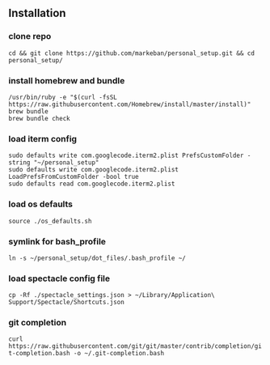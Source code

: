 ## Installation

### clone repo
`cd && git clone https://github.com/markeban/personal_setup.git && cd personal_setup/`

### install homebrew and bundle
```
/usr/bin/ruby -e "$(curl -fsSL https://raw.githubusercontent.com/Homebrew/install/master/install)"
brew bundle
brew bundle check
```

### load iterm config
```
sudo defaults write com.googlecode.iterm2.plist PrefsCustomFolder -string "~/personal_setup"
sudo defaults write com.googlecode.iterm2.plist LoadPrefsFromCustomFolder -bool true
sudo defaults read com.googlecode.iterm2.plist
```

### load os defaults
`source ./os_defaults.sh`

### symlink for bash_profile
`ln -s ~/personal_setup/dot_files/.bash_profile ~/`

### load spectacle config file
`cp -Rf ./spectacle_settings.json > ~/Library/Application\ Support/Spectacle/Shortcuts.json`

### git completion
`curl https://raw.githubusercontent.com/git/git/master/contrib/completion/git-completion.bash -o ~/.git-completion.bash`